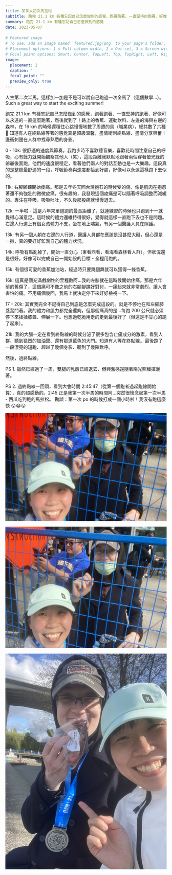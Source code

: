 ```yaml
---
title: 加拿大初次馬拉松
subtitle: 跑完 21.1 km 有種忘記自己怎麼做到的感覺，跑著跑著、一直堅持的跑著、好像可以永遠的一直這麼跑著，然後就到了！
summary: 跑完 21.1 km 有種忘記自己怎麼做到的感覺
date: 2023-05-07

# Featured image
# To use, add an image named `featured.jpg/png` to your page's folder.
# Placement options: 1 = Full column width, 2 = Out-set, 3 = Screen-width
# Focal point options: Smart, Center, TopLeft, Top, TopRight, Left, Right, BottomLeft, Bottom, BottomRight
image:
  placement: 2
  caption: ''
  focal_point: ""
  preview_only: true
---
```


人生第二次半馬，這樣加一加是不是可以說自己跑過一次全馬了（這個數學...）。Such a great way to start the exciting summer! 

跑完 21.1 km 有種忘記自己怎麼做到的感覺，跑著跑著、一直堅持的跑著、好像可以永遠的一直這麼跑著，然後就到了！路上的香蕉、運動飲料、左邊的海與右邊的森林，在 16 km 的時候還穩住心跳慢慢地數了周遭的鳥（職業病），總共數了六種 🙂 
知道有人在終點線等著的感覺真是超級溫馨，盡情衝刺終點線、盡情分享興奮！邊衝刺邊在人群中找尋熟悉的身影。

0 - 10k: 很舒適的速度與節奏，我跑步時不喜歡聽音樂，喜歡花時間注意自己的呼吸，心有餘力就開始觀察其他人（笑），這段距離我默默地跟著兩個穿著螢光綠的爺爺後面跑，他們的速度很穩定，看著他們兩人的對話互動也是一大樂趣。這段真的是整趟最舒適的一段，呼吸節奏與速度都恰到好處，好像可以永遠這樣跑下去似的。

11k: 右腳腳踝開始痠痛。那是去年冬天回台灣抱石的時候受的傷，像是肌肉在抱怨著還不夠強壯的微微痠痛，很有趣的，我發現這個痠痛是可以隨著呼吸調整而減緩的。專注在呼吸，吸吸吐吐，不久後那股痛就慢慢退去。

12k: 一半啦 - 這是六年來單趟跑的最長距離了，就連練習的時候也只跑到十一就覺得心滿意足。這時候的體力還維持得很好，覺得就這樣一直跑下去也不是問題。右邊人行道上有個女孩體力不支，坐在地上喘氣，有另一個醫護人員在照護。

13k: 有另一個人躺在右邊的人行道，醫護人員都在應該是沒甚麼大礙，但心還是一揪，真的要好好監測自己的體力狀況。

14k: 呼吸有點亂掉了，開始一直分心（東看西看，看海看森林看人群），但狀況還是很好，好像可以完成自己一開始設的目標 - 全程用跑的。

15k: 有個很可愛的香蕉加油站，經過時只要跳個舞就可以獲得一條香蕉。

16k: 這真是個充滿戲劇性的里程數阿...我的左膝就在這時候開始疼痛。那是六年前的舊傷了，這個痛可不像之前的右腳腳踝好對付，一痛起來就非常劇烈，讓人會害怕的痛。不用痛個幾回，我馬上就決定停下來好好檢視一下。

17 - 20k: 其實我完全不記得自己到底是怎麼完成這段的。就是不停地在和左腳膝蓋奮鬥著。我的體力和肌力都完全還夠，但那個痛真的是...每跑 200 公尺就必須停下來揉揉膝蓋、伸展一下。也想過乾脆用走的走到最後好了（但還是不甘心的跑了起來）。

21k: 我的大腦一定在看到終點線的時候分泌了很多包含止痛成分的激素，看到人群、聽到猛烈的加油聲、還有那道藍色的大門。知道有人等在終點線... 最後跑了一段漂亮的短跑、超越了幾個身影、聽到了幾陣歡呼。

然後，過終點線。

PS 1. 雖然已經過了一周，雙腿的乳酸已經退去，但興奮感還隨著陽光照耀揮灑著。

PS 2. 過終點線一回頭，看到大會時間 2:45:47（從第一個跑者過起跑線開始算），真的超感動的。2:45 正是我第一次半馬的時間阿...突然很懷念起第一次半馬 - 西瓜吃到飽的馬拉松。
勘誤：第一次 po 的時候打成一個小時啦！我沒有跑這麼快 😝😂😝

![alt text](featured.jpg)

![alt text](IMG_2861.jpg)

![alt text](IMG_2905.jpg)
